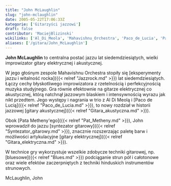 ```yaml
---
title: "John McLaughlin"
slug: "john-mclaughlin"
date: 2005-05-22T17:06:33Z
kategorie: ['Gitarzyści jazzowi']
draft: false
contributor: 'MaciejBlizinski'
wikilinks: ['Al_Di_Meola', 'Mahavishnu_Orchestra', 'Paco_de_Lucia', 'Pat_Metheny', 'blues', 'gitara_akustyczna', 'gitara_elektryczna', 'jazzrock', 'syntezator_gitarowy']
aliases: ['/gitara/John_McLaughlin']
---
```

**John McLaughlin** to centralna postać jazzu lat siedem­dziesiątych,
wielki improwizator gitary elektrycznej i aku­stycznej.

W jego głośnym zespole Mahavishnu
Orchestra<!-- link nie odnosił się do niczego: 'John McLaughlin' ('content/John_McLaughlin.md') links to 'Mahavishnu_Orchestra' ('content/Mahavishnu_Orchestra.md') and that does not exist --> stopiły się [eksperymenty
jazzu i witalność rocka]({{< relref "Jazzrock.md" >}}) lat siedemdziesiątych.
Łączy cechy błyskotliwego improwizatora z rzetelnością i
perfekcyjnością muzyka studyj­nego. Gra równie efektownie na gitarze
elektrycznej co akustycznej, którą natchnął jazzowym blaskiem i
inten­sywnością wyrazu jak nikt przedtem. Jego występy i na­grania w
trio z Al Di Meolą<!-- link nie odnosił się do niczego: 'John McLaughlin' ('content/John_McLaughlin.md') links to 'Al_Di_Meola' ('content/Al_Di_Meola.md') and that does not exist --> i [Paco de
Lucią]({{< relref "Paco_de_Lucia.md" >}}), to nowy rozdział w historii jazzowej
[gitary akustycznej]({{< relref "Gitara_akustyczna.md" >}}).

Obok [Pata Metheny'ego]({{< relref "Pat_Metheny.md" >}}), John wprowadził do
jazzu [syntezator gitarowy]({{< relref "Syntezator_gitarowy.md" >}}), znacznie
rozszerzając paletę barw i możliwości artykulacyjne [gitary
elektrycznej]({{< relref "Gitara_elektryczna.md" >}}).

W technice gry wykorzystuje wszelkie zdobycze tech­niki gitarowej, np.
[bluesowe]({{< relref "Blues.md" >}}) podciąganie strun pół i całotonowe oraz
wiele efektów zaczerpniętych z techniki hinduskich instrumentów
strunowych.

McLaughlin, John<!-- link nie odnosił się do niczego: 'John McLaughlin' ('content/John_McLaughlin.md') links to 'kategoria:gitarzyści_jazzowi' ('content/kategoria:gitarzyści_jazzowi.md') and that does not exist -->
